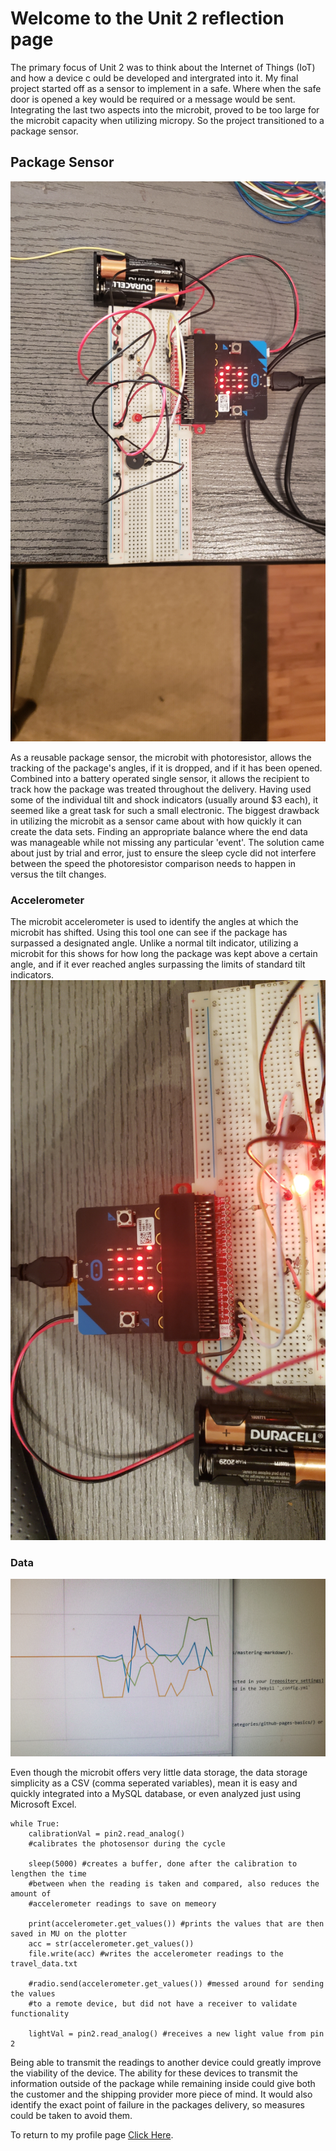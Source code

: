 # Welcome to the Unit 2 reflection page

The primary focus of Unit 2 was to think about the Internet of Things (IoT) and how a device c
ould be developed and intergrated into it. My final project started off as a sensor to implement 
in a safe. Where when the safe door is opened a key would be required or a message would be sent. 
Integrating the last two aspects into the microbit, proved to be too large for the microbit 
capacity when utilizing micropy. So the project transitioned to a package sensor. 

## **Package Sensor**
![Image](Positive.jpg)

As a reusable package sensor, the microbit with photoresistor, allows the tracking of the package's angles, 
if it is dropped, and if it has been opened. Combined into a battery operated single sensor, it allows the 
recipient to track how the package was treated throughout the delivery. Having used some of the individual 
tilt and shock indicators (usually around $3 each), it seemed like a great task for such a small electronic.
The biggest drawback in utilizing the microbit as a sensor came about with how quickly it can create the 
data sets. Finding an appropriate balance where the end data was manageable while not missing any particular 
'event'. The solution came about just by trial and error, just to ensure the sleep cycle did not interfere 
between the speed the photoresistor comparison needs to happen in versus the tilt changes.



### **Accelerometer**
The microbit accelerometer is used to identify the angles at which the microbit has shifted. 
Using this tool one can see if the package has surpassed a designated angle. Unlike a normal 
tilt indicator, utilizing a microbit for this shows for how long the package was kept above 
a certain angle, and if it ever reached angles surpassing the limits of standard tilt indicators.
![Image](Negative.jpg)

### **Data**

![Image](Shaking.jpg)

Even though the microbit offers very little data storage, the data storage simplicity as a CSV 
(comma seperated variables), mean it is easy and quickly integrated into a MySQL database, or 
even analyzed just using Microsoft Excel.

```Code
while True:
    calibrationVal = pin2.read_analog() 
    #calibrates the photosensor during the cycle
    
    sleep(5000) #creates a buffer, done after the calibration to lengthen the time 
    #between when the reading is taken and compared, also reduces the amount of 
    #accelerometer readings to save on memeory
    
    print(accelerometer.get_values()) #prints the values that are then saved in MU on the plotter
    acc = str(accelerometer.get_values())    
    file.write(acc) #writes the accelerometer readings to the travel_data.txt
    
    #radio.send(accelerometer.get_values()) #messed around for sending the values 
    #to a remote device, but did not have a receiver to validate functionality
             
    lightVal = pin2.read_analog() #receives a new light value from pin 2
```
Being able to transmit the readings to another device could greatly improve the viability of the device.
The ability for these devices to transmit the information outside of the package while remaining inside 
could give both the customer and the shipping provider more piece of mind. It would also identify the 
exact point of failure in the packages delivery, so measures could be taken to avoid them. 


To return to my profile page [Click Here](https://frantzl-cyber.github.io/FL_portfolio/).
